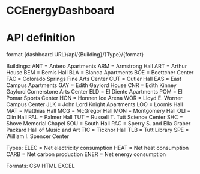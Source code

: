 # CCEnergyDashboard

# API definition

format {dashboard URL}/api/{Building}/{Type}/{format}

Buildings:
ANT = Antero Apartments
ARM = Armstrong Hall
ART = Arthur House
BEM = Bemis Hall
BLA = Blanca Apartments
BOE = Boettcher Center
FAC = Colorado Springs Fine Arts Center
CUT = Cutler Hall
EAS = East Campus Apartments
GAY = Edith Gaylord House
CNR = Edith Kinney Gaylord Cornerstone Arts Center
ELD = El Diente Apartments
POM = El Pomar Sports Center
HON = Honnen Ice Arena
WOR = Lloyd E. Worner Campus Center
JLK = John Lord Knight Apartments
LOO = Loomis Hall
MAT = Matthias Hall
MCG = McGregor Hall
MON = Montgomery Hall
OLI = Olin Hall
PAL = Palmer Hall
TUT = Russell T. Tutt Science Center
SHC = Shove Memorial Chapel
SOU = South Hall
PAC = Sperry S. and Ella Graber Packard Hall of Music and Art
TIC = Ticknor Hall
TLB = Tutt Library
SPE = William I. Spencer Center

Types:
ELEC = Net electricity consumption
HEAT = Net heat consumption
CARB = Net carbon production
ENER = Net energy consumption

Formats:
CSV
HTML
EXCEL
